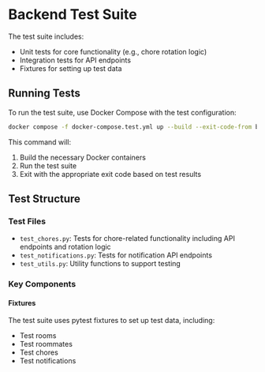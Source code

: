 # Backend Test Suite

The test suite includes:
- Unit tests for core functionality (e.g., chore rotation logic)
- Integration tests for API endpoints
- Fixtures for setting up test data

## Running Tests

To run the test suite, use Docker Compose with the test configuration:

```bash
docker compose -f docker-compose.test.yml up --build --exit-code-from backend-test
```

This command will:
1. Build the necessary Docker containers
2. Run the test suite
3. Exit with the appropriate exit code based on test results

## Test Structure

### Test Files

- `test_chores.py`: Tests for chore-related functionality including API endpoints and rotation logic
- `test_notifications.py`: Tests for notification API endpoints
- `test_utils.py`: Utility functions to support testing

### Key Components

#### Fixtures

The test suite uses pytest fixtures to set up test data, including:
- Test rooms
- Test roommates
- Test chores
- Test notifications
